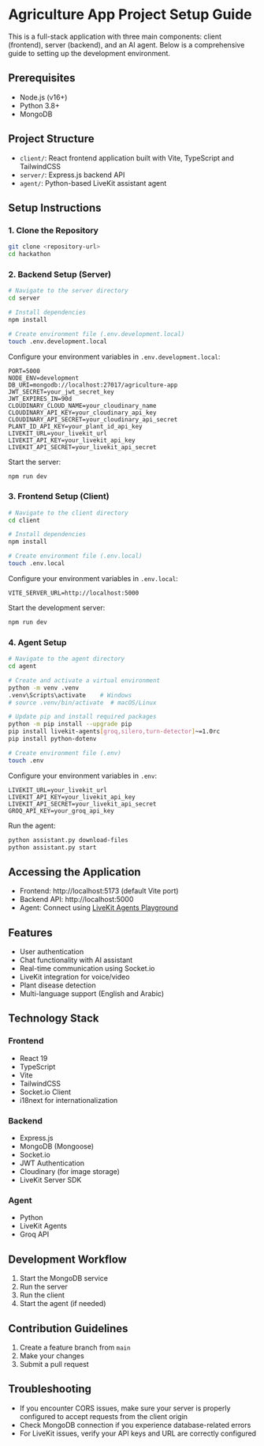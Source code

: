 # Agriculture App Project Setup Guide

This is a full-stack application with three main components: client (frontend), server (backend), and an AI agent. Below is a comprehensive guide to setting up the development environment.

## Prerequisites

- Node.js (v16+)
- Python 3.8+
- MongoDB

## Project Structure

- `client/`: React frontend application built with Vite, TypeScript and TailwindCSS
- `server/`: Express.js backend API
- `agent/`: Python-based LiveKit assistant agent

## Setup Instructions

### 1. Clone the Repository

```bash
git clone <repository-url>
cd hackathon
```

### 2. Backend Setup (Server)

```bash
# Navigate to the server directory
cd server

# Install dependencies
npm install

# Create environment file (.env.development.local)
touch .env.development.local
```

Configure your environment variables in `.env.development.local`:

```
PORT=5000
NODE_ENV=development
DB_URI=mongodb://localhost:27017/agriculture-app
JWT_SECRET=your_jwt_secret_key
JWT_EXPIRES_IN=90d
CLOUDINARY_CLOUD_NAME=your_cloudinary_name
CLOUDINARY_API_KEY=your_cloudinary_api_key
CLOUDINARY_API_SECRET=your_cloudinary_api_secret
PLANT_ID_API_KEY=your_plant_id_api_key
LIVEKIT_URL=your_livekit_url
LIVEKIT_API_KEY=your_livekit_api_key
LIVEKIT_API_SECRET=your_livekit_api_secret
```

Start the server:

```bash
npm run dev
```

### 3. Frontend Setup (Client)

```bash
# Navigate to the client directory
cd client

# Install dependencies
npm install

# Create environment file (.env.local)
touch .env.local
```

Configure your environment variables in `.env.local`:

```
VITE_SERVER_URL=http://localhost:5000
```

Start the development server:

```bash
npm run dev
```

### 4. Agent Setup

```bash
# Navigate to the agent directory
cd agent

# Create and activate a virtual environment
python -m venv .venv
.venv\Scripts\activate    # Windows
# source .venv/bin/activate  # macOS/Linux

# Update pip and install required packages
python -m pip install --upgrade pip
pip install livekit-agents[groq,silero,turn-detector]~=1.0rc
pip install python-dotenv

# Create environment file (.env)
touch .env
```

Configure your environment variables in `.env`:

```
LIVEKIT_URL=your_livekit_url
LIVEKIT_API_KEY=your_livekit_api_key
LIVEKIT_API_SECRET=your_livekit_api_secret
GROQ_API_KEY=your_groq_api_key
```

Run the agent:

```bash
python assistant.py download-files
python assistant.py start
```

## Accessing the Application

- Frontend: http://localhost:5173 (default Vite port)
- Backend API: http://localhost:5000
- Agent: Connect using [LiveKit Agents Playground](https://agents-playground.livekit.io/)

## Features

- User authentication
- Chat functionality with AI assistant
- Real-time communication using Socket.io
- LiveKit integration for voice/video
- Plant disease detection
- Multi-language support (English and Arabic)

## Technology Stack

### Frontend

- React 19
- TypeScript
- Vite
- TailwindCSS
- Socket.io Client
- i18next for internationalization

### Backend

- Express.js
- MongoDB (Mongoose)
- Socket.io
- JWT Authentication
- Cloudinary (for image storage)
- LiveKit Server SDK

### Agent

- Python
- LiveKit Agents
- Groq API

## Development Workflow

1. Start the MongoDB service
2. Run the server
3. Run the client
4. Start the agent (if needed)

## Contribution Guidelines

1. Create a feature branch from `main`
2. Make your changes
3. Submit a pull request

## Troubleshooting

- If you encounter CORS issues, make sure your server is properly configured to accept requests from the client origin
- Check MongoDB connection if you experience database-related errors
- For LiveKit issues, verify your API keys and URL are correctly configured
